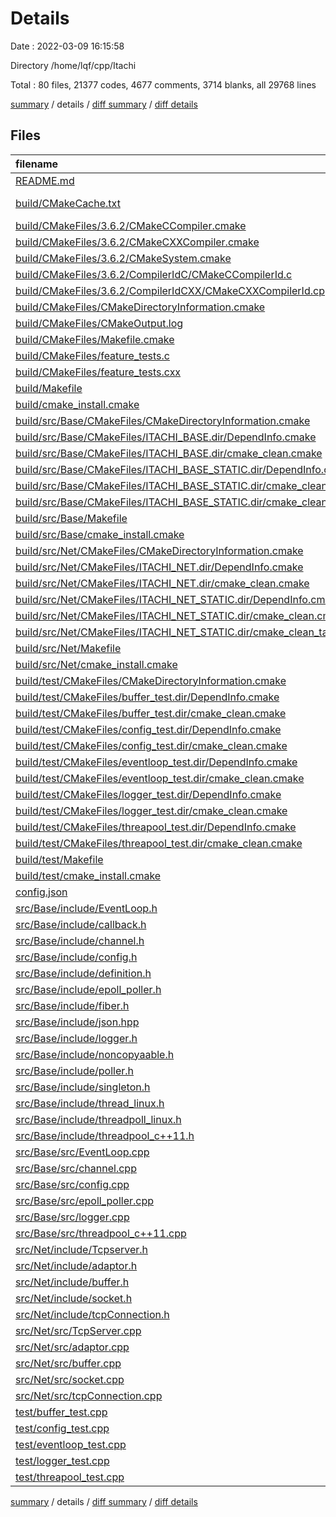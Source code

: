 # Details

Date : 2022-03-09 16:15:58

Directory /home/lqf/cpp/Itachi

Total : 80 files,  21377 codes, 4677 comments, 3714 blanks, all 29768 lines

[summary](results.md) / details / [diff summary](diff.md) / [diff details](diff-details.md)

## Files
| filename | language | code | comment | blank | total |
| :--- | :--- | ---: | ---: | ---: | ---: |
| [README.md](/README.md) | Markdown | 9 | 8 | 1 | 18 |
| [build/CMakeCache.txt](/build/CMakeCache.txt) | CMake Cache | 257 | 0 | 60 | 317 |
| [build/CMakeFiles/3.6.2/CMakeCCompiler.cmake](/build/CMakeFiles/3.6.2/CMakeCCompiler.cmake) | CMake | 54 | 0 | 14 | 68 |
| [build/CMakeFiles/3.6.2/CMakeCXXCompiler.cmake](/build/CMakeFiles/3.6.2/CMakeCXXCompiler.cmake) | CMake | 55 | 0 | 14 | 69 |
| [build/CMakeFiles/3.6.2/CMakeSystem.cmake](/build/CMakeFiles/3.6.2/CMakeSystem.cmake) | CMake | 10 | 0 | 6 | 16 |
| [build/CMakeFiles/3.6.2/CompilerIdC/CMakeCCompilerId.c](/build/CMakeFiles/3.6.2/CompilerIdC/CMakeCCompilerId.c) | C | 417 | 50 | 95 | 562 |
| [build/CMakeFiles/3.6.2/CompilerIdCXX/CMakeCXXCompilerId.cpp](/build/CMakeFiles/3.6.2/CompilerIdCXX/CMakeCXXCompilerId.cpp) | C++ | 390 | 52 | 92 | 534 |
| [build/CMakeFiles/CMakeDirectoryInformation.cmake](/build/CMakeFiles/CMakeDirectoryInformation.cmake) | CMake | 12 | 0 | 5 | 17 |
| [build/CMakeFiles/CMakeOutput.log](/build/CMakeFiles/CMakeOutput.log) | Log | 464 | 0 | 57 | 521 |
| [build/CMakeFiles/Makefile.cmake](/build/CMakeFiles/Makefile.cmake) | CMake | 124 | 0 | 6 | 130 |
| [build/CMakeFiles/feature_tests.c](/build/CMakeFiles/feature_tests.c) | C | 31 | 0 | 4 | 35 |
| [build/CMakeFiles/feature_tests.cxx](/build/CMakeFiles/feature_tests.cxx) | C++ | 402 | 0 | 4 | 406 |
| [build/Makefile](/build/Makefile) | Makefile | 120 | 72 | 69 | 261 |
| [build/cmake_install.cmake](/build/cmake_install.cmake) | CMake | 44 | 0 | 9 | 53 |
| [build/src/Base/CMakeFiles/CMakeDirectoryInformation.cmake](/build/src/Base/CMakeFiles/CMakeDirectoryInformation.cmake) | CMake | 12 | 0 | 5 | 17 |
| [build/src/Base/CMakeFiles/ITACHI_BASE.dir/DependInfo.cmake](/build/src/Base/CMakeFiles/ITACHI_BASE.dir/DependInfo.cmake) | CMake | 24 | 0 | 4 | 28 |
| [build/src/Base/CMakeFiles/ITACHI_BASE.dir/cmake_clean.cmake](/build/src/Base/CMakeFiles/ITACHI_BASE.dir/cmake_clean.cmake) | CMake | 14 | 0 | 2 | 16 |
| [build/src/Base/CMakeFiles/ITACHI_BASE_STATIC.dir/DependInfo.cmake](/build/src/Base/CMakeFiles/ITACHI_BASE_STATIC.dir/DependInfo.cmake) | CMake | 24 | 0 | 4 | 28 |
| [build/src/Base/CMakeFiles/ITACHI_BASE_STATIC.dir/cmake_clean.cmake](/build/src/Base/CMakeFiles/ITACHI_BASE_STATIC.dir/cmake_clean.cmake) | CMake | 14 | 0 | 2 | 16 |
| [build/src/Base/CMakeFiles/ITACHI_BASE_STATIC.dir/cmake_clean_target.cmake](/build/src/Base/CMakeFiles/ITACHI_BASE_STATIC.dir/cmake_clean_target.cmake) | CMake | 3 | 0 | 1 | 4 |
| [build/src/Base/Makefile](/build/src/Base/Makefile) | Makefile | 201 | 60 | 104 | 365 |
| [build/src/Base/cmake_install.cmake](/build/src/Base/cmake_install.cmake) | CMake | 29 | 0 | 6 | 35 |
| [build/src/Net/CMakeFiles/CMakeDirectoryInformation.cmake](/build/src/Net/CMakeFiles/CMakeDirectoryInformation.cmake) | CMake | 12 | 0 | 5 | 17 |
| [build/src/Net/CMakeFiles/ITACHI_NET.dir/DependInfo.cmake](/build/src/Net/CMakeFiles/ITACHI_NET.dir/DependInfo.cmake) | CMake | 22 | 0 | 4 | 26 |
| [build/src/Net/CMakeFiles/ITACHI_NET.dir/cmake_clean.cmake](/build/src/Net/CMakeFiles/ITACHI_NET.dir/cmake_clean.cmake) | CMake | 10 | 0 | 2 | 12 |
| [build/src/Net/CMakeFiles/ITACHI_NET_STATIC.dir/DependInfo.cmake](/build/src/Net/CMakeFiles/ITACHI_NET_STATIC.dir/DependInfo.cmake) | CMake | 22 | 0 | 4 | 26 |
| [build/src/Net/CMakeFiles/ITACHI_NET_STATIC.dir/cmake_clean.cmake](/build/src/Net/CMakeFiles/ITACHI_NET_STATIC.dir/cmake_clean.cmake) | CMake | 10 | 0 | 2 | 12 |
| [build/src/Net/CMakeFiles/ITACHI_NET_STATIC.dir/cmake_clean_target.cmake](/build/src/Net/CMakeFiles/ITACHI_NET_STATIC.dir/cmake_clean_target.cmake) | CMake | 3 | 0 | 1 | 4 |
| [build/src/Net/Makefile](/build/src/Net/Makefile) | Makefile | 117 | 48 | 68 | 233 |
| [build/src/Net/cmake_install.cmake](/build/src/Net/cmake_install.cmake) | CMake | 29 | 0 | 6 | 35 |
| [build/test/CMakeFiles/CMakeDirectoryInformation.cmake](/build/test/CMakeFiles/CMakeDirectoryInformation.cmake) | CMake | 12 | 0 | 5 | 17 |
| [build/test/CMakeFiles/buffer_test.dir/DependInfo.cmake](/build/test/CMakeFiles/buffer_test.dir/DependInfo.cmake) | CMake | 26 | 0 | 4 | 30 |
| [build/test/CMakeFiles/buffer_test.dir/cmake_clean.cmake](/build/test/CMakeFiles/buffer_test.dir/cmake_clean.cmake) | CMake | 9 | 0 | 2 | 11 |
| [build/test/CMakeFiles/config_test.dir/DependInfo.cmake](/build/test/CMakeFiles/config_test.dir/DependInfo.cmake) | CMake | 26 | 0 | 4 | 30 |
| [build/test/CMakeFiles/config_test.dir/cmake_clean.cmake](/build/test/CMakeFiles/config_test.dir/cmake_clean.cmake) | CMake | 9 | 0 | 2 | 11 |
| [build/test/CMakeFiles/eventloop_test.dir/DependInfo.cmake](/build/test/CMakeFiles/eventloop_test.dir/DependInfo.cmake) | CMake | 26 | 0 | 4 | 30 |
| [build/test/CMakeFiles/eventloop_test.dir/cmake_clean.cmake](/build/test/CMakeFiles/eventloop_test.dir/cmake_clean.cmake) | CMake | 9 | 0 | 2 | 11 |
| [build/test/CMakeFiles/logger_test.dir/DependInfo.cmake](/build/test/CMakeFiles/logger_test.dir/DependInfo.cmake) | CMake | 26 | 0 | 4 | 30 |
| [build/test/CMakeFiles/logger_test.dir/cmake_clean.cmake](/build/test/CMakeFiles/logger_test.dir/cmake_clean.cmake) | CMake | 9 | 0 | 2 | 11 |
| [build/test/CMakeFiles/threapool_test.dir/DependInfo.cmake](/build/test/CMakeFiles/threapool_test.dir/DependInfo.cmake) | CMake | 26 | 0 | 4 | 30 |
| [build/test/CMakeFiles/threapool_test.dir/cmake_clean.cmake](/build/test/CMakeFiles/threapool_test.dir/cmake_clean.cmake) | CMake | 9 | 0 | 2 | 11 |
| [build/test/Makefile](/build/test/Makefile) | Makefile | 192 | 66 | 107 | 365 |
| [build/test/cmake_install.cmake](/build/test/cmake_install.cmake) | CMake | 29 | 0 | 6 | 35 |
| [config.json](/config.json) | JSON | 24 | 0 | 1 | 25 |
| [src/Base/include/EventLoop.h](/src/Base/include/EventLoop.h) | C++ | 43 | 9 | 4 | 56 |
| [src/Base/include/callback.h](/src/Base/include/callback.h) | C++ | 17 | 18 | 8 | 43 |
| [src/Base/include/channel.h](/src/Base/include/channel.h) | C++ | 77 | 8 | 4 | 89 |
| [src/Base/include/config.h](/src/Base/include/config.h) | C++ | 245 | 29 | 27 | 301 |
| [src/Base/include/definition.h](/src/Base/include/definition.h) | C++ | 20 | 13 | 15 | 48 |
| [src/Base/include/epoll_poller.h](/src/Base/include/epoll_poller.h) | C++ | 21 | 8 | 6 | 35 |
| [src/Base/include/fiber.h](/src/Base/include/fiber.h) | C++ | 0 | 8 | 1 | 9 |
| [src/Base/include/json.hpp](/src/Base/include/json.hpp) | C++ | 15,660 | 3,846 | 2,604 | 22,110 |
| [src/Base/include/logger.h](/src/Base/include/logger.h) | C++ | 384 | 28 | 48 | 460 |
| [src/Base/include/noncopyaable.h](/src/Base/include/noncopyaable.h) | C++ | 15 | 8 | 2 | 25 |
| [src/Base/include/poller.h](/src/Base/include/poller.h) | C++ | 31 | 8 | 3 | 42 |
| [src/Base/include/singleton.h](/src/Base/include/singleton.h) | C++ | 21 | 8 | 2 | 31 |
| [src/Base/include/thread_linux.h](/src/Base/include/thread_linux.h) | C++ | 0 | 8 | 1 | 9 |
| [src/Base/include/threadpoll_linux.h](/src/Base/include/threadpoll_linux.h) | C++ | 0 | 8 | 1 | 9 |
| [src/Base/include/threadpool_c++11.h](/src/Base/include/threadpool_c++11.h) | C++ | 179 | 15 | 19 | 213 |
| [src/Base/src/EventLoop.cpp](/src/Base/src/EventLoop.cpp) | C++ | 113 | 16 | 5 | 134 |
| [src/Base/src/channel.cpp](/src/Base/src/channel.cpp) | C++ | 121 | 12 | 6 | 139 |
| [src/Base/src/config.cpp](/src/Base/src/config.cpp) | C++ | 68 | 16 | 9 | 93 |
| [src/Base/src/epoll_poller.cpp](/src/Base/src/epoll_poller.cpp) | C++ | 105 | 9 | 1 | 115 |
| [src/Base/src/logger.cpp](/src/Base/src/logger.cpp) | C++ | 231 | 97 | 30 | 358 |
| [src/Base/src/threadpool_c++11.cpp](/src/Base/src/threadpool_c++11.cpp) | C++ | 103 | 10 | 7 | 120 |
| [src/Net/include/Tcpserver.h](/src/Net/include/Tcpserver.h) | C++ | 0 | 8 | 1 | 9 |
| [src/Net/include/adaptor.h](/src/Net/include/adaptor.h) | C++ | 7 | 8 | 4 | 19 |
| [src/Net/include/buffer.h](/src/Net/include/buffer.h) | C++ | 174 | 8 | 28 | 210 |
| [src/Net/include/socket.h](/src/Net/include/socket.h) | C++ | 45 | 8 | 5 | 58 |
| [src/Net/include/tcpConnection.h](/src/Net/include/tcpConnection.h) | C++ | 49 | 11 | 3 | 63 |
| [src/Net/src/TcpServer.cpp](/src/Net/src/TcpServer.cpp) | C++ | 0 | 8 | 1 | 9 |
| [src/Net/src/adaptor.cpp](/src/Net/src/adaptor.cpp) | C++ | 0 | 8 | 1 | 9 |
| [src/Net/src/buffer.cpp](/src/Net/src/buffer.cpp) | C++ | 27 | 8 | 0 | 35 |
| [src/Net/src/socket.cpp](/src/Net/src/socket.cpp) | C++ | 83 | 13 | 7 | 103 |
| [src/Net/src/tcpConnection.cpp](/src/Net/src/tcpConnection.cpp) | C++ | 0 | 8 | 1 | 9 |
| [test/buffer_test.cpp](/test/buffer_test.cpp) | C++ | 20 | 9 | 4 | 33 |
| [test/config_test.cpp](/test/config_test.cpp) | C++ | 30 | 8 | 5 | 43 |
| [test/eventloop_test.cpp](/test/eventloop_test.cpp) | C++ | 52 | 17 | 17 | 86 |
| [test/logger_test.cpp](/test/logger_test.cpp) | C++ | 28 | 8 | 16 | 52 |
| [test/threapool_test.cpp](/test/threapool_test.cpp) | C++ | 41 | 9 | 13 | 63 |

[summary](results.md) / details / [diff summary](diff.md) / [diff details](diff-details.md)